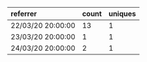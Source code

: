 | referrer          | count | uniques |
| :---------------- | :---- | :------ |
| 22/03/20 20:00:00 | 13    | 1       |
| 23/03/20 20:00:00 | 1     | 1       |
| 24/03/20 20:00:00 | 2     | 1       |